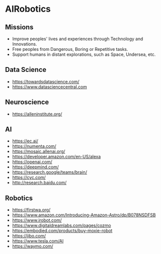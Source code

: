 # AIRobotics

## Missions
- Improve peoples' lives and experiences through Technology and Innovations.
- Free peoples from Dangerous, Boring or Repetitive tasks.
- Support humans in distant explorations, such as Space, Undersea, etc.

## Data Science
- https://towardsdatascience.com/
- https://www.datasciencecentral.com

## Neuroscience
- https://alleninstitute.org/

## AI
- https://ec.ai/
- https://numenta.com/
- https://mosaic.allenai.org/
- https://developer.amazon.com/en-US/alexa
- https://openai.com/
- https://deepmind.com/
- https://research.google/teams/brain/
- https://cyc.com/
- http://research.baidu.com/

## Robotics
- https://firstwa.org/
- https://www.amazon.com/Introducing-Amazon-Astro/dp/B078NSDFSB
- https://www.irobot.com/
- https://www.digitaldreamlabs.com/pages/cozmo
- https://embodied.com/products/buy-moxie-robot
- https://jibo.com/
- https://www.tesla.com/AI
- https://waymo.com/
